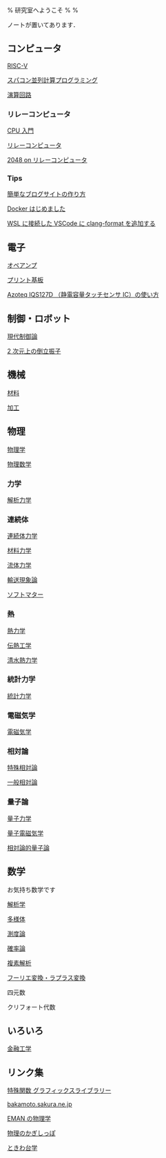 % 研究室へようこそ
%
%

ノートが置いてあります．

## コンピュータ

[RISC-V](./Computer/RISC-V/)

[スパコン並列計算プログラミング](./Computer/SuperComputer/)

[演算回路](./Computer/ArithmeticCircuit/)

### リレーコンピュータ

[CPU 入門](./Computer/CPUIntroduction/)

[リレーコンピュータ](./Computer/RelayComputer/)

[2048 on リレーコンピュータ](./Computer/2048/)

### Tips

[簡単なブログサイトの作り方](./Computer/Website/)

[Docker はじめました](./Computer/Docker/)

[WSL に接続した VSCode に clang-format を追加する](./Computer/ClangFormat/)

## 電子

[オペアンプ](./Electronics/OpAmp/)

[プリント基板](./Electronics/PCBMaking/)

[Azoteq IQS127D （静電容量タッチセンサ IC）の使い方](./Electronics/IQS127D/)

## 制御・ロボット

[現代制御論](./Control/ModernControlTheory/)

[2 次元上の倒立振子](./Control/2dimInvertedPendulum/)

## 機械

[材料](./Mech/Material/)

[加工](./Mech/Processing/)

## 物理

[物理学](./Physics/PhysicsTheory/)

[物理数学](./Physics/PhysicsMathmatics/)

### 力学

[解析力学](./Physics/AnalyticalMechanics/)

### 連続体

[連続体力学](./Physics/ContinuumMechanics/)

[材料力学](./Physics/MaterialMechanics/)

[流体力学](./Physics/FluidMechanics/)

[輸送現象論](./Physics/TransportPhenomena/)

[ソフトマター](./Physics/SoftMatter/)

### 熱

[熱力学](./Physics/ThermoDynamics/)

[伝熱工学](./Physics/HeatTransfer/)

[清水熱力学](./Physics/ShimizuThermoDynamics/)

### 統計力学

[統計力学](./Physics/StatisticalMechanics/)

### 電磁気学

[電磁気学](./Physics/Electromagnetism/)

### 相対論

[特殊相対論](./Physics/SpecialRelativity/)

[一般相対論](./Physics/GeneralTheoryOfRelativity/)

### 量子論

[量子力学](./Physics/QuantumMechanics/)

[量子電磁気学](./Physics/QuantumElectroDynamics/)

[相対論的量子論](./Physics/RelativisticQuantumMechanics/)

## 数学

お気持ち数学です

[解析学](./Mathmatics/Analysis/)

[多様体](./Mathmatics/Manifold/)

[測度論](./Mathmatics/MeasureTheory/)

[確率論](./Mathmatics/ProbabilityTheory/)

[複素解析](./Mathmatics/ComplexAnalysis/)

[フーリエ変換・ラプラス変換](./Mathmatics/FourierLaplace/)

四元数

クリフォート代数

## いろいろ

[金融工学](./Other/FinancialEngineering/)

## リンク集

[特殊関数 グラフィックスライブラリー](http://math-functions-1.watson.jp/index.html)

[bakamoto.sakura.ne.jp](http://bakamoto.sakura.ne.jp/buturi/ronbun.html)

[EMAN の物理学](https://eman-physics.net/)

[物理のかぎしっぽ](http://hooktail.org/wiki/)

[ときわ台学](http://www.f-denshi.com/)
